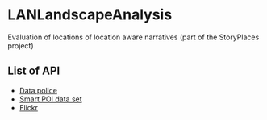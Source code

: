 # LANLandscapeAnalysis
Evaluation of locations of location aware narratives (part of the StoryPlaces project)


## List of API

* [Data police](https://data.police.uk/)
* [Smart POI data set](http://sdi4apps.eu/spoi/)
* [Flickr](https://www.flickr.com/services/developer/api/)

